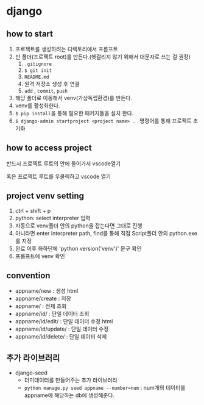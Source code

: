 # django

## how to start

1. 프로젝트를 생성하려는 디렉토리에서 프롬프트
2. 빈 폴더(프로젝트 root)를 만든다.(헷갈리지 않기 위해서 대문자로 쓰는 걸 권장)
   1. `.gitignore`
   2. `$ git init`
   3. `README.md`
   4. 원격 저장소 생성 후 연결
   5. `add` , `commit`, `push`
3. 해당 폴더로 이동해서 venv(가상독립환경)를 만든다.
4. venv를 활성화한다.
5. `$ pip install`을 통해 필요한 패키지들을 설치 한다.
6. `$ django-admin startproject <project name> . ` 명령어를 통해 프로젝트 초기화

## how to access project

반드시 프로젝트 루트의 안에 들어가서 vscode열기

혹은 프로젝트 루트를 우클릭하고 vscode 열기

## project venv setting

1. ctrl + shift + p
2. python: select interpreter 입력
3.  자동으로 venv폴더 안의 python을 잡는다면 그대로 진행
4. 아니라면 enter interpreter path, find를 통해 직접 Script폴더 안의 python.exe를 지정
5. 완료 이후 좌하단에 'python version('venv')' 문구 확인
6. 프롬프트에 venv 확인

## convention

- appname/new : 생성 html
- appname/create : 저장
- appname/ : 전체 조회
- appname/id/ : 단일 데이터 조회
- appname/id/edit/ : 단일 데이터 수정 html
- appname/id/update/ : 단일 데이터 수정
- appname/id/delete/ : 단일 데이터 삭제

## 추가 라이브러리

- django-seed 
  - 더미데이터를 만들어주는 추가 라이브러리
  - `python manage.py seed appname --number=num` : num개의 데이터를 appname에 해당하는 db에 생성해준다.